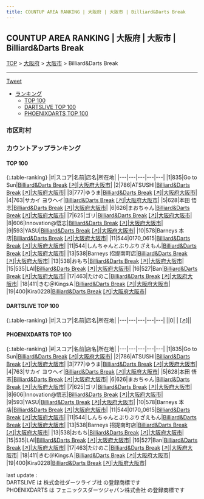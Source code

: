 ```yaml
---
title: COUNTUP AREA RANKING | 大阪府 | 大阪市 | Billiard&Darts Break
---
```

## COUNTUP AREA RANKING | 大阪府 | 大阪市 | Billiard&Darts Break

[TOP](/darts/rank/) > [大阪府](/darts/rank/大阪府/) > [大阪市](/darts/rank/大阪府/大阪市/) > Billiard&Darts Break

___

<a href="https://twitter.com/share?ref_src=twsrc%5Etfw" data-text="COUNTUP AREA RANKING | 大阪府大阪市Billiard&Darts Break" class="twitter-share-button" data-hashtags="DARTSLIVE,PHOENIXDARTS,darts,ダーツ" data-show-count="false">Tweet</a>

* [ランキング](#カウントアップランキング)
    * [TOP 100](#top-100)
    * [DARTSLIVE TOP 100](#dartslive-top-100)
    * [PHOENIXDARTS TOP 100](#phoenixdarts-top-100)

### 市区町村

<ul>

</ul>

### カウントアップランキング

#### TOP 100



{:.table-ranking}
|#|スコア|名前|店名|所在地|
|---|---|---|---|---|
|1|835|<span class="rank-name-pd">Go to Sun</span>|<a href="/darts/rank/shops/64418.html">Billiard&Darts Break</a> <a href="https://vs.phoenixdarts.com/jp/shop/shopDetailInfo/s_64418?s_seq=64418">[↗]</a>|<a href="/darts/rank/大阪府/大阪市">大阪府大阪市</a>|
|2|786|<span class="rank-name-pd">ATSUSHI</span>|<a href="/darts/rank/shops/64418.html">Billiard&Darts Break</a> <a href="https://vs.phoenixdarts.com/jp/shop/shopDetailInfo/s_64418?s_seq=64418">[↗]</a>|<a href="/darts/rank/大阪府/大阪市">大阪府大阪市</a>|
|3|777|<span class="rank-name-pd">ゆうま</span>|<a href="/darts/rank/shops/64418.html">Billiard&Darts Break</a> <a href="https://vs.phoenixdarts.com/jp/shop/shopDetailInfo/s_64418?s_seq=64418">[↗]</a>|<a href="/darts/rank/大阪府/大阪市">大阪府大阪市</a>|
|4|763|<span class="rank-name-pd">サカイ ヨウヘイ</span>|<a href="/darts/rank/shops/64418.html">Billiard&Darts Break</a> <a href="https://vs.phoenixdarts.com/jp/shop/shopDetailInfo/s_64418?s_seq=64418">[↗]</a>|<a href="/darts/rank/大阪府/大阪市">大阪府大阪市</a>|
|5|628|<span class="rank-name-pd">本田 悟志</span>|<a href="/darts/rank/shops/64418.html">Billiard&Darts Break</a> <a href="https://vs.phoenixdarts.com/jp/shop/shopDetailInfo/s_64418?s_seq=64418">[↗]</a>|<a href="/darts/rank/大阪府/大阪市">大阪府大阪市</a>|
|6|626|<span class="rank-name-pd">まおちゃん</span>|<a href="/darts/rank/shops/64418.html">Billiard&Darts Break</a> <a href="https://vs.phoenixdarts.com/jp/shop/shopDetailInfo/s_64418?s_seq=64418">[↗]</a>|<a href="/darts/rank/大阪府/大阪市">大阪府大阪市</a>|
|7|625|<span class="rank-name-pd">ゴリ</span>|<a href="/darts/rank/shops/64418.html">Billiard&Darts Break</a> <a href="https://vs.phoenixdarts.com/jp/shop/shopDetailInfo/s_64418?s_seq=64418">[↗]</a>|<a href="/darts/rank/大阪府/大阪市">大阪府大阪市</a>|
|8|606|<span class="rank-name-pd">Innovation@悟志</span>|<a href="/darts/rank/shops/64418.html">Billiard&Darts Break</a> <a href="https://vs.phoenixdarts.com/jp/shop/shopDetailInfo/s_64418?s_seq=64418">[↗]</a>|<a href="/darts/rank/大阪府/大阪市">大阪府大阪市</a>|
|9|593|<span class="rank-name-pd">YASU</span>|<a href="/darts/rank/shops/64418.html">Billiard&Darts Break</a> <a href="https://vs.phoenixdarts.com/jp/shop/shopDetailInfo/s_64418?s_seq=64418">[↗]</a>|<a href="/darts/rank/大阪府/大阪市">大阪府大阪市</a>|
|10|578|<span class="rank-name-pd">Barneys 本店</span>|<a href="/darts/rank/shops/64418.html">Billiard&Darts Break</a> <a href="https://vs.phoenixdarts.com/jp/shop/shopDetailInfo/s_64418?s_seq=64418">[↗]</a>|<a href="/darts/rank/大阪府/大阪市">大阪府大阪市</a>|
|11|544|<span class="rank-name-pd">0170_0615</span>|<a href="/darts/rank/shops/64418.html">Billiard&Darts Break</a> <a href="https://vs.phoenixdarts.com/jp/shop/shopDetailInfo/s_64418?s_seq=64418">[↗]</a>|<a href="/darts/rank/大阪府/大阪市">大阪府大阪市</a>|
|11|544|<span class="rank-name-pd">しんちゃんとぶりぶりざえもん</span>|<a href="/darts/rank/shops/64418.html">Billiard&Darts Break</a> <a href="https://vs.phoenixdarts.com/jp/shop/shopDetailInfo/s_64418?s_seq=64418">[↗]</a>|<a href="/darts/rank/大阪府/大阪市">大阪府大阪市</a>|
|13|538|<span class="rank-name-pd">Barneys 招提南町店</span>|<a href="/darts/rank/shops/64418.html">Billiard&Darts Break</a> <a href="https://vs.phoenixdarts.com/jp/shop/shopDetailInfo/s_64418?s_seq=64418">[↗]</a>|<a href="/darts/rank/大阪府/大阪市">大阪府大阪市</a>|
|13|538|<span class="rank-name-pd">おもち</span>|<a href="/darts/rank/shops/64418.html">Billiard&Darts Break</a> <a href="https://vs.phoenixdarts.com/jp/shop/shopDetailInfo/s_64418?s_seq=64418">[↗]</a>|<a href="/darts/rank/大阪府/大阪市">大阪府大阪市</a>|
|15|535|<span class="rank-name-pd">LAI</span>|<a href="/darts/rank/shops/64418.html">Billiard&Darts Break</a> <a href="https://vs.phoenixdarts.com/jp/shop/shopDetailInfo/s_64418?s_seq=64418">[↗]</a>|<a href="/darts/rank/大阪府/大阪市">大阪府大阪市</a>|
|16|527|<span class="rank-name-pd">Ban</span>|<a href="/darts/rank/shops/64418.html">Billiard&Darts Break</a> <a href="https://vs.phoenixdarts.com/jp/shop/shopDetailInfo/s_64418?s_seq=64418">[↗]</a>|<a href="/darts/rank/大阪府/大阪市">大阪府大阪市</a>|
|17|463|<span class="rank-name-pd">たけのこ</span>|<a href="/darts/rank/shops/64418.html">Billiard&Darts Break</a> <a href="https://vs.phoenixdarts.com/jp/shop/shopDetailInfo/s_64418?s_seq=64418">[↗]</a>|<a href="/darts/rank/大阪府/大阪市">大阪府大阪市</a>|
|18|411|<span class="rank-name-pd">きむ＠KingsＡ</span>|<a href="/darts/rank/shops/64418.html">Billiard&Darts Break</a> <a href="https://vs.phoenixdarts.com/jp/shop/shopDetailInfo/s_64418?s_seq=64418">[↗]</a>|<a href="/darts/rank/大阪府/大阪市">大阪府大阪市</a>|
|19|400|<span class="rank-name-pd">Kira0228</span>|<a href="/darts/rank/shops/64418.html">Billiard&Darts Break</a> <a href="https://vs.phoenixdarts.com/jp/shop/shopDetailInfo/s_64418?s_seq=64418">[↗]</a>|<a href="/darts/rank/大阪府/大阪市">大阪府大阪市</a>|


#### DARTSLIVE TOP 100



{:.table-ranking}
|#|スコア|名前|店名|所在地|
|---|---|---|---|---|
||0|<span class="rank-name-dl"> </span>|<a href="/darts/rank/shops/.html"></a> <a href="">[↗]</a>|<a href="/darts/rank//"></a>|


#### PHOENIXDARTS TOP 100



{:.table-ranking}
|#|スコア|名前|店名|所在地|
|---|---|---|---|---|
|1|835|<span class="rank-name-pd">Go to Sun</span>|<a href="/darts/rank/shops/64418.html">Billiard&Darts Break</a> <a href="https://vs.phoenixdarts.com/jp/shop/shopDetailInfo/s_64418?s_seq=64418">[↗]</a>|<a href="/darts/rank/大阪府/大阪市">大阪府大阪市</a>|
|2|786|<span class="rank-name-pd">ATSUSHI</span>|<a href="/darts/rank/shops/64418.html">Billiard&Darts Break</a> <a href="https://vs.phoenixdarts.com/jp/shop/shopDetailInfo/s_64418?s_seq=64418">[↗]</a>|<a href="/darts/rank/大阪府/大阪市">大阪府大阪市</a>|
|3|777|<span class="rank-name-pd">ゆうま</span>|<a href="/darts/rank/shops/64418.html">Billiard&Darts Break</a> <a href="https://vs.phoenixdarts.com/jp/shop/shopDetailInfo/s_64418?s_seq=64418">[↗]</a>|<a href="/darts/rank/大阪府/大阪市">大阪府大阪市</a>|
|4|763|<span class="rank-name-pd">サカイ ヨウヘイ</span>|<a href="/darts/rank/shops/64418.html">Billiard&Darts Break</a> <a href="https://vs.phoenixdarts.com/jp/shop/shopDetailInfo/s_64418?s_seq=64418">[↗]</a>|<a href="/darts/rank/大阪府/大阪市">大阪府大阪市</a>|
|5|628|<span class="rank-name-pd">本田 悟志</span>|<a href="/darts/rank/shops/64418.html">Billiard&Darts Break</a> <a href="https://vs.phoenixdarts.com/jp/shop/shopDetailInfo/s_64418?s_seq=64418">[↗]</a>|<a href="/darts/rank/大阪府/大阪市">大阪府大阪市</a>|
|6|626|<span class="rank-name-pd">まおちゃん</span>|<a href="/darts/rank/shops/64418.html">Billiard&Darts Break</a> <a href="https://vs.phoenixdarts.com/jp/shop/shopDetailInfo/s_64418?s_seq=64418">[↗]</a>|<a href="/darts/rank/大阪府/大阪市">大阪府大阪市</a>|
|7|625|<span class="rank-name-pd">ゴリ</span>|<a href="/darts/rank/shops/64418.html">Billiard&Darts Break</a> <a href="https://vs.phoenixdarts.com/jp/shop/shopDetailInfo/s_64418?s_seq=64418">[↗]</a>|<a href="/darts/rank/大阪府/大阪市">大阪府大阪市</a>|
|8|606|<span class="rank-name-pd">Innovation@悟志</span>|<a href="/darts/rank/shops/64418.html">Billiard&Darts Break</a> <a href="https://vs.phoenixdarts.com/jp/shop/shopDetailInfo/s_64418?s_seq=64418">[↗]</a>|<a href="/darts/rank/大阪府/大阪市">大阪府大阪市</a>|
|9|593|<span class="rank-name-pd">YASU</span>|<a href="/darts/rank/shops/64418.html">Billiard&Darts Break</a> <a href="https://vs.phoenixdarts.com/jp/shop/shopDetailInfo/s_64418?s_seq=64418">[↗]</a>|<a href="/darts/rank/大阪府/大阪市">大阪府大阪市</a>|
|10|578|<span class="rank-name-pd">Barneys 本店</span>|<a href="/darts/rank/shops/64418.html">Billiard&Darts Break</a> <a href="https://vs.phoenixdarts.com/jp/shop/shopDetailInfo/s_64418?s_seq=64418">[↗]</a>|<a href="/darts/rank/大阪府/大阪市">大阪府大阪市</a>|
|11|544|<span class="rank-name-pd">0170_0615</span>|<a href="/darts/rank/shops/64418.html">Billiard&Darts Break</a> <a href="https://vs.phoenixdarts.com/jp/shop/shopDetailInfo/s_64418?s_seq=64418">[↗]</a>|<a href="/darts/rank/大阪府/大阪市">大阪府大阪市</a>|
|11|544|<span class="rank-name-pd">しんちゃんとぶりぶりざえもん</span>|<a href="/darts/rank/shops/64418.html">Billiard&Darts Break</a> <a href="https://vs.phoenixdarts.com/jp/shop/shopDetailInfo/s_64418?s_seq=64418">[↗]</a>|<a href="/darts/rank/大阪府/大阪市">大阪府大阪市</a>|
|13|538|<span class="rank-name-pd">Barneys 招提南町店</span>|<a href="/darts/rank/shops/64418.html">Billiard&Darts Break</a> <a href="https://vs.phoenixdarts.com/jp/shop/shopDetailInfo/s_64418?s_seq=64418">[↗]</a>|<a href="/darts/rank/大阪府/大阪市">大阪府大阪市</a>|
|13|538|<span class="rank-name-pd">おもち</span>|<a href="/darts/rank/shops/64418.html">Billiard&Darts Break</a> <a href="https://vs.phoenixdarts.com/jp/shop/shopDetailInfo/s_64418?s_seq=64418">[↗]</a>|<a href="/darts/rank/大阪府/大阪市">大阪府大阪市</a>|
|15|535|<span class="rank-name-pd">LAI</span>|<a href="/darts/rank/shops/64418.html">Billiard&Darts Break</a> <a href="https://vs.phoenixdarts.com/jp/shop/shopDetailInfo/s_64418?s_seq=64418">[↗]</a>|<a href="/darts/rank/大阪府/大阪市">大阪府大阪市</a>|
|16|527|<span class="rank-name-pd">Ban</span>|<a href="/darts/rank/shops/64418.html">Billiard&Darts Break</a> <a href="https://vs.phoenixdarts.com/jp/shop/shopDetailInfo/s_64418?s_seq=64418">[↗]</a>|<a href="/darts/rank/大阪府/大阪市">大阪府大阪市</a>|
|17|463|<span class="rank-name-pd">たけのこ</span>|<a href="/darts/rank/shops/64418.html">Billiard&Darts Break</a> <a href="https://vs.phoenixdarts.com/jp/shop/shopDetailInfo/s_64418?s_seq=64418">[↗]</a>|<a href="/darts/rank/大阪府/大阪市">大阪府大阪市</a>|
|18|411|<span class="rank-name-pd">きむ＠KingsＡ</span>|<a href="/darts/rank/shops/64418.html">Billiard&Darts Break</a> <a href="https://vs.phoenixdarts.com/jp/shop/shopDetailInfo/s_64418?s_seq=64418">[↗]</a>|<a href="/darts/rank/大阪府/大阪市">大阪府大阪市</a>|
|19|400|<span class="rank-name-pd">Kira0228</span>|<a href="/darts/rank/shops/64418.html">Billiard&Darts Break</a> <a href="https://vs.phoenixdarts.com/jp/shop/shopDetailInfo/s_64418?s_seq=64418">[↗]</a>|<a href="/darts/rank/大阪府/大阪市">大阪府大阪市</a>|


<div class="footer border-top border-gray-light mt-5 pt-3 text-right text-gray">
    last update : <span style="font-weight: italic" id="foot_last_modified"></span><br />
    DARTSLIVE は 株式会社ダーツライブ社 の登録商標です<br />
    PHOENIXDARTS は フェニックスダーツジャパン株式会社 の登録商標です<br />
</div>

<script src="https://cdnjs.cloudflare.com/ajax/libs/jquery.tablesorter/2.31.3/js/jquery.tablesorter.min.js" integrity="sha512-qzgd5cYSZcosqpzpn7zF2ZId8f/8CHmFKZ8j7mU4OUXTNRd5g+ZHBPsgKEwoqxCtdQvExE5LprwwPAgoicguNg==" crossorigin="anonymous" referrerpolicy="no-referrer"></script>
<link rel="stylesheet" href="https://cdnjs.cloudflare.com/ajax/libs/jquery.tablesorter/2.31.3/css/theme.default.min.css" integrity="sha512-wghhOJkjQX0Lh3NSWvNKeZ0ZpNn+SPVXX1Qyc9OCaogADktxrBiBdKGDoqVUOyhStvMBmJQ8ZdMHiR3wuEq8+w==" crossorigin="anonymous" referrerpolicy="no-referrer" />
<script>
$(function() {
    $(".table-ranking").tablesorter({sortList:[[0, 0]]});
    $("#foot_last_modified").text(formatDate(new Date(document.lastModified), 'yyyy-MM-dd HH:mm:ss'));
});
</script>

<script async src="https://platform.twitter.com/widgets.js" charset="utf-8"></script>